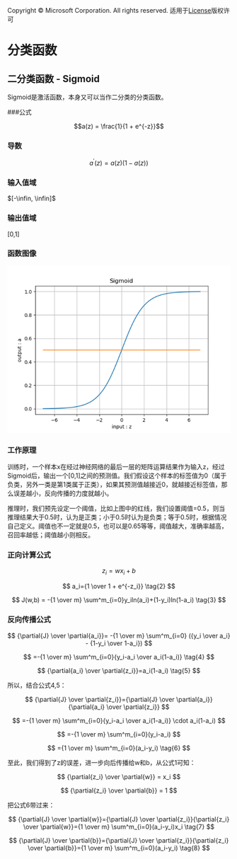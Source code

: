 Copyright © Microsoft Corporation. All rights reserved.
  适用于[License](https://github.com/Microsoft/ai-edu/blob/master/LICENSE.md)版权许可

# 分类函数

## 二分类函数 - Sigmoid

Sigmoid是激活函数，本身又可以当作二分类的分类函数。

###公式

$$a(z) = \frac{1}{1 + e^{-z}}$$

### 导数

$$a^{'}(z) = a(z)(1 - a(z))$$

### 输入值域

$[-\infin, \infin]$

### 输出值域

[0,1]

### 函数图像

<img src=".\Images\7\sigmoid.png">

### 工作原理

训练时，一个样本x在经过神经网络的最后一层的矩阵运算结果作为输入z，经过Sigmoid后，输出一个[0,1]之间的预测值。我们假设这个样本的标签值为0（属于负类，另外一类是第1类属于正类），如果其预测值越接近0，就越接近标签值，那么误差越小，反向传播的力度就越小。

推理时，我们预先设定一个阈值，比如上图中的红线，我们设置阈值=0.5，则当推理结果大于0.5时，认为是正类；小于0.5时认为是负类；等于0.5时，根据情况自己定义。阈值也不一定就是0.5，也可以是0.65等等，阈值越大，准确率越高，召回率越低；阈值越小则相反。


### 正向计算公式

$$
z_i = wx_i+b  \tag{1}
$$

$$
a_i={1 \over 1 + e^{-z_i}} \tag{2}
$$

$$
J(w,b) = -{1 \over m} \sum^m_{i=0}y_iln(a_i)+(1-y_i)ln(1-a_i) \tag{3}
$$

### 反向传播公式

$$
{\partial{J} \over \partial{a_i}}= -{1 \over m} \sum^m_{i=0} ({y_i \over a_i} - {1-y_i \over 1-a_i})
$$

$$
=-{1 \over m} \sum^m_{i=0}{y_i-a_i \over a_i(1-a_i)} \tag{4}
$$

$$
{\partial{a_i} \over \partial{z_i}}=a_i(1-a_i) \tag{5}
$$

所以，结合公式4,5：

$$
{\partial{J} \over \partial{z_i}}={\partial{J} \over \partial{a_i}}{\partial{a_i} \over \partial{z_i}}
$$

$$
=-{1 \over m} \sum^m_{i=0}{y_i-a_i \over a_i(1-a_i)} \cdot a_i(1-a_i)
$$

$$
=-{1 \over m} \sum^m_{i=0}(y_i-a_i)
$$

$$
={1 \over m} \sum^m_{i=0}(a_i-y_i) \tag{6}
$$

至此，我们得到了z的误差，进一步向后传播给w和b，从公式1可知：

$$
{\partial{z_i} \over \partial{w}} = x_i
$$

$$
{\partial{z_i} \over \partial{b}} = 1
$$

把公式6带过来：

$$
{\partial{J} \over \partial{w}}={\partial{J} \over \partial{z_i}}{\partial{z_i} \over \partial{w}}={1 \over m} \sum^m_{i=0}(a_i-y_i)x_i \tag{7}
$$

$$
{\partial{J} \over \partial{b}}={\partial{J} \over \partial{z_i}}{\partial{z_i} \over \partial{b}}={1 \over m} \sum^m_{i=0}(a_i-y_i) \tag{8}
$$

